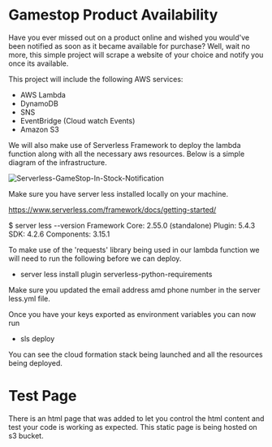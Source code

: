 # Gamestop Product Availability

Have you ever missed out on a product online and wished you would've been notified as soon as it became available for purchase? Well, wait no more, this simple project will scrape a website of your choice and notify you once its available. 

This project will include the following AWS services:
* AWS Lambda
* DynamoDB
* SNS
* EventBridge (Cloud watch Events)
* Amazon S3

We will also make use of Serverless Framework to deploy the lambda function along with all the necessary aws resources. Below is a simple diagram of the infrastructure. 

![Serverless-GameStop-In-Stock-Notification](https://user-images.githubusercontent.com/47754258/138712064-0cd1924e-8d44-4408-ad89-d424065a7f44.png)


Make sure you have server less installed locally on your machine. 

https://www.serverless.com/framework/docs/getting-started/

$ server less --version
Framework Core: 2.55.0 (standalone)
Plugin: 5.4.3
SDK: 4.2.6
Components: 3.15.1

To make use of the 'requests' library being used in our lambda function we will need to run the following before we can deploy. 

* server less install plugin serverless-python-requirements

Make sure you updated the email address amd phone number in the server less.yml file. 

Once you have your keys exported as environment variables you can now run 

* sls deploy

You can see the cloud formation stack being launched and all the resources being deployed. 

# Test Page

There is an html page that was added to let you control the html content and test your code is working as expected.  This static page is being hosted on s3 bucket.  


